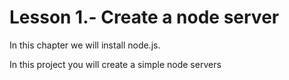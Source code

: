 <h1>Lesson 1.- Create a node server</h1>

In this chapter we will install node.js.


In this project you will create a simple node servers